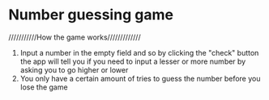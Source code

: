 # Number guessing game
///////////How the game works/////////////
1) Input a number in the empty field and so by clicking the "check" button the app will tell you if you need to input a lesser or more number by asking you to go higher or lower
2) You only have a certain amount of tries to guess the number before you lose the game
